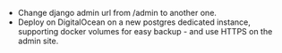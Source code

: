 - Change django admin url from /admin to another one.
- Deploy on DigitalOcean on a new postgres dedicated instance, supporting docker volumes for easy backup - and use HTTPS on the admin site.
